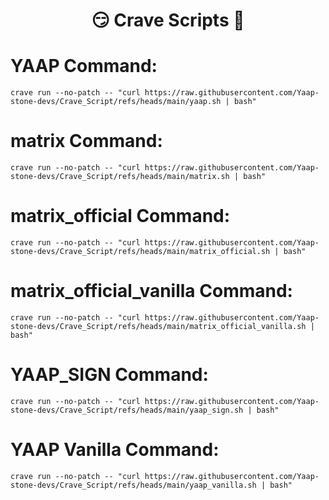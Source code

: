 <h1 align="center"> 😏 Crave Scripts 🧐 </h1>

# YAAP Command:
```
crave run --no-patch -- "curl https://raw.githubusercontent.com/Yaap-stone-devs/Crave_Script/refs/heads/main/yaap.sh | bash"
```
# matrix Command:
```
crave run --no-patch -- "curl https://raw.githubusercontent.com/Yaap-stone-devs/Crave_Script/refs/heads/main/matrix.sh | bash"
```
# matrix_official Command:
```
crave run --no-patch -- "curl https://raw.githubusercontent.com/Yaap-stone-devs/Crave_Script/refs/heads/main/matrix_official.sh | bash"
```
# matrix_official_vanilla Command:
```
crave run --no-patch -- "curl https://raw.githubusercontent.com/Yaap-stone-devs/Crave_Script/refs/heads/main/matrix_official_vanilla.sh | bash"
```
# YAAP_SIGN Command:
```
crave run --no-patch -- "curl https://raw.githubusercontent.com/Yaap-stone-devs/Crave_Script/refs/heads/main/yaap_sign.sh | bash"
```
# YAAP Vanilla Command:
```
crave run --no-patch -- "curl https://raw.githubusercontent.com/Yaap-stone-devs/Crave_Script/refs/heads/main/yaap_vanilla.sh | bash"
```
